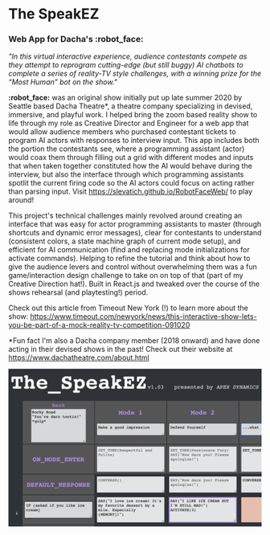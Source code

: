 # The SpeakEZ
### Web App for Dacha's :robot_face:

*"In this virtual interactive experience, audience contestants compete as they attempt to reprogram cutting-edge (but still buggy) AI chatbots to complete a series of reality-TV style challenges, with a winning prize for the “Most Human” bot on the show."*

**:robot_face:** was an original show initially put up late summer 2020 by Seattle based Dacha Theatre*, a theatre company specializing in devised, immersive, and playful work. I helped bring the zoom based reality show to life through my role as Creative Director and Engineer for a web app that would allow audience members who purchased contestant tickets to program AI actors with responses to interview input. This app includes both the portion the contestants see, where a programming assistant (actor) would coax them through filling out a grid with different modes and inputs that when taken together constituted how the AI would behave during the interview, but also the interface through which programming assistants spotlit the current firing code so the AI actors could focus on acting rather than parsing input. Visit https://slevatich.github.io/RobotFaceWeb/ to play around!

This project's technical challenges mainly revolved around creating an interface that was easy for actor programming assistants to master (through shortcuts and dynamic error messages), clear for contestants to understand (consistent colors, a state machine graph of current mode setup), and efficient for AI communication (find and replacing mode initializations for activate commands). Helping to refine the tutorial and think about how to give the audience levers and control without overwhelming them was a fun game/interaction design challenge to take on on top of that (part of my Creative Direction hat!). Built in React.js and tweaked over the course of the shows rehearsal (and playtesting!) period.

Check out this article from Timeout New York (!) to learn more about the show:
https://www.timeout.com/newyork/news/this-interactive-show-lets-you-be-part-of-a-mock-reality-tv-competition-091020

*Fun fact I'm also a Dacha company member (2018 onward) and have done acting in their devised shows in the past! Check out their website at https://www.dachatheatre.com/about.html

![screenshot of app](robotFaceScreenshot.png)

